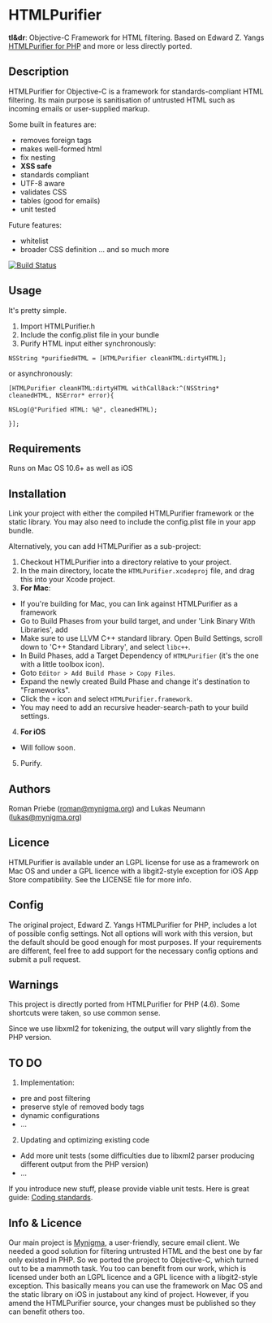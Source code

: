 # HTMLPurifier

**tl&dr**: Objective-C Framework for HTML filtering. Based on Edward Z. Yangs [HTMLPurifier for PHP](http://htmlpurifier.org) and more or less directly ported. 

## Description

HTMLPurifier for Objective-C is a framework for standards-compliant HTML filtering. Its main purpose is sanitisation of untrusted HTML such as incoming emails or user-supplied markup.

Some built in features are:

- removes foreign tags
- makes well-formed html
- fix nesting
- **XSS safe**
- standards compliant
- UTF-8 aware
- validates CSS
- tables (good for emails)
- unit tested

Future features:

- whitelist
- broader CSS definition
... and so much more


[![Build Status](https://travis-ci.org/Mynigma/HTMLPurifier.png?branch=master)](https://travis-ci.org/Mynigma/HTMLPurifier)

## Usage

It's pretty simple. 

1. Import HTMLPurifier.h
2. Include the config.plist file in your bundle
3. Purify HTML input either synchronously: 

```objc
NSString *purifiedHTML = [HTMLPurifier cleanHTML:dirtyHTML];
```
or asynchronously:

```objc
[HTMLPurifier cleanHTML:dirtyHTML withCallBack:^(NSString* cleanedHTML, NSError* error){

NSLog(@"Purified HTML: %@", cleanedHTML);

}];
```

## Requirements

Runs on Mac OS 10.6+ as well as iOS

## Installation

Link your project with either the compiled HTMLPurifier framework or the static library. You may also need to include the config.plist file in your app bundle.

Alternatively, you can add HTMLPurifier as a sub-project:

1. Checkout HTMLPurifier into a directory relative to your project.
2. In the main directory, locate the `HTMLPurifier.xcodeproj` file, and drag this into your Xcode project.
3. **For Mac**:
  - If you're building for Mac, you can link against HTMLPurifier as a framework
  - Go to Build Phases from your build target, and under 'Link Binary With Libraries', add  
  - Make sure to use LLVM C++ standard library.  Open Build Settings, scroll down to 'C++ Standard Library', and select `libc++`.
  - In Build Phases, add a Target Dependency of `HTMLPurifier` (it's the one with a little toolbox icon).
  - Goto `Editor > Add Build Phase > Copy Files`.
  - Expand the newly created Build Phase and change it's destination to "Frameworks".
  - Click the `+` icon and select `HTMLPurifier.framework`.
  - You may need to add an recursive header-search-path to your build settings.
4. **For iOS** 
  - Will follow soon.
5. Purify.


## Authors

Roman Priebe (roman@mynigma.org) and Lukas Neumann (lukas@mynigma.org)

## Licence

HTMLPurifier is available under an LGPL license for use as a framework on Mac OS and under a GPL licence with a libgit2-style exception for iOS App Store compatibility. See the LICENSE file for more info.

## Config ##

The original project, Edward Z. Yangs HTMLPurifier for PHP, includes a lot of possible config settings. Not all options will work with this version, but the default should be good enough for most purposes. If your requirements are different, feel free to add support for the necessary config options and submit a pull request.


## Warnings ##

This project is directly ported from HTMLPurifier for PHP (4.6). Some shortcuts were taken, so use common sense.

Since we use libxml2 for tokenizing, the output will vary slightly from the PHP version.


## TO DO ##

1. Implementation:
  - pre and post filtering
  - preserve style of removed body tags
  - dynamic configurations
  - ...

2. Updating and optimizing existing code
  - Add more unit tests (some difficulties due to libxml2 parser producing different output from the PHP version)
  - ...

If you introduce new stuff, please provide viable unit tests. Here is great guide: [Coding standards](http://htmlpurifier.org/contribute#toclink1).


## Info & Licence ##

Our main project is [Mynigma](https://mynigma.org), a user-friendly, secure email client. We needed a good solution for filtering untrusted HTML and the best one by far only existed in PHP. So we ported the project to Objective-C, which turned out to be a mammoth task. You too can benefit from our work, which is licensed under both an LGPL licence and a GPL licence with a libgit2-style exception. This basically means you can use the framework on Mac OS and the static library on iOS in justabout any kind of project. However, if you amend the HTMLPurifier source, your changes must be published so they can benefit others too.

